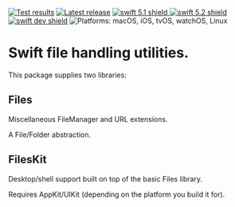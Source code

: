 [comment]: <> (Header Generated by ActionStatus 1.0.1 - 230)

[![Test results][tests shield]][actions] [![Latest release][release shield]][releases] [![swift 5.1 shield] ![swift 5.2 shield] ![swift dev shield]][swift] ![Platforms: macOS, iOS, tvOS, watchOS, Linux][platforms shield]

[release shield]: https://img.shields.io/github/v/release/elegantchaos/Files
[platforms shield]: https://img.shields.io/badge/platforms-macOS_iOS_tvOS_watchOS_Linux-lightgrey.svg?style=flat "macOS, iOS, tvOS, watchOS, Linux"
[tests shield]: https://github.com/elegantchaos/Files/workflows/Tests/badge.svg
[swift 5.1 shield]: https://img.shields.io/badge/swift-5.1-F05138.svg "Swift 5.1"
[swift 5.2 shield]: https://img.shields.io/badge/swift-5.2-F05138.svg "Swift 5.2"
[swift dev shield]: https://img.shields.io/badge/swift-dev-F05138.svg "Swift dev"

[swift]: https://swift.org
[releases]: https://github.com/elegantchaos/Files/releases
[actions]: https://github.com/elegantchaos/Files/actions

[comment]: <> (End of ActionStatus Header)

# Swift file handling utilities.

This package supplies two libraries:

## Files

Miscellaneous FileManager and URL extensions.

A File/Folder abstraction.

## FilesKit

Desktop/shell support built on top of the basic Files library.

Requires AppKit/UIKit (depending on the platform you build it for).


